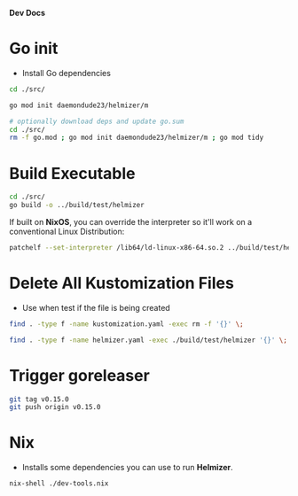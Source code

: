 **Dev Docs**

# Go init

- Install Go dependencies

```bash
cd ./src/
```

```bash
go mod init daemondude23/helmizer/m
```

```bash
# optionally download deps and update go.sum
cd ./src/
rm -f go.mod ; go mod init daemondude23/helmizer/m ; go mod tidy
```

# Build Executable

```bash
cd ./src/
go build -o ../build/test/helmizer
```

If built on **NixOS**, you can override the interpreter so it'll work on a conventional Linux Distribution:
```bash
patchelf --set-interpreter /lib64/ld-linux-x86-64.so.2 ../build/test/helmizer
```

# Delete All Kustomization Files

- Use when test if the file is being created

```bash
find . -type f -name kustomization.yaml -exec rm -f '{}' \;
```

```bash
find . -type f -name helmizer.yaml -exec ./build/test/helmizer '{}' \;
```

# Trigger goreleaser

```bash
git tag v0.15.0
git push origin v0.15.0
```

# Nix

- Installs some dependencies you can use to run **Helmizer**.

```bash
nix-shell ./dev-tools.nix
```
